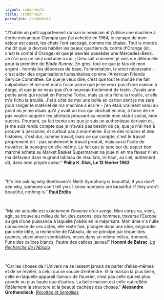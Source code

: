```yaml
---
layout: schönheits
title: /schönheit
permalink: /schönheit
---
```

<p>"J'habite un petit appartement du barrio mexicain et j'utilise une machine à écrire mécanique Olympia que j'ai achetée en 1964, le canapé de mon séjour est cassé, les chats l'ont saccagé, comme ma chaise. Tout le monde me dit que je devrais habiter les beaux quartiers du comté d'Orange (ici, c'est le comté d'Orange) et que je devrais posséder une Mercedes-Benz. Je n'ai pas un seul costume à moi ; Dieu sait comment je vais me débrouiller pour la première de <i>Blade Runner</i>. En gros, tout ce que je fais de mon argent - hormis les dépenses de base, l'alimentation, le strict nécessaire -, c'est aider des organisations humanitaires comme l'American Friends Service Committee. Ce que je veux dire, c'est que tout le monde me fait culpabiliser et me met mal à l'aise parce que je ne veux pas d'une maison à étage, et que je ne veux pas d'un nouveau traitement de texte. J'avais une petite amie qui roulait en Porsche Turbo, mais ça m'a fichu la trouille, et elle m'a fichu la trouille. J'ai à côté de moi une boîte en carton dont je me sers pour ranger le matériel de ma machine à écrire - j'en étais vraiment venu au point où je me disais qu'il y avait un truc qui clochait en moi, à force de ne pas vouloir acquérir les attributs prouvant au monde mon statut social, mon succès. Pourtant, ça fait trente ans que je suis un authentique écrivain et... je me suis rendu compte que je n'avais pas besoin de ça, que je n'ai rien à prouver à personne, et surtout pas à moi-même. Écrire des romans et des histoires, c'est dur, comme travail, mais ce qui compte, c'est le travail proprement dit - pas seulement le travail produit, mais aussi l'acte de travailler; la besogne en elle-même. Le fait que je tape sur du papier bon marché acheté au Market Basket Supermarket ne joue ni en ma faveur ni en ma défaveur dans le grand tableau de résultats, là-haut, au ciel, autrement dit, dans mon propre coeur." <b>Philip K. Dick, Le 12 février 1982</b></p>

<!-- 
<p>"Mathematics, rightly viewed, possesses not only truth, but supreme beauty—a beauty cold and austere, like that of sculpture, without appeal to any part of our weaker nature, without the gorgeous trappings of painting or music, yet sublimely pure, and capable of a stern perfection such as only the greatest art can show. The true spirit of delight, the exaltation, the sense of being more than man, which is the touchstone of the highest excellence, is to be found in mathematics as surely as in poetry. What is best in mathematics deserves not merely to be learnt as a task, but to be assimilated as a part of daily thought, and brought again and again before the mind with ever−renewed encouragement. Real life is, to most men, a long second−best, a perpetual compromise between the ideal and the possible; but the world of pure reason knows no compromise, no practical limitations, no barrier to the creative activity embodying in splendid edifices the passionate aspiration after the perfect from which all great work springs. Remote from human passions, remote even from the pitiful facts of nature, the generations have gradually created an ordered cosmos, where pure thought can dwell as in its natural home, and where one, at least, of our nobler impulses can escape from the dreary exile of the actual world."
<b>Bertrand Russell</b>, <a href="https://revistaliterariakatharsis.org/myslog.pdf#page=27" target="_blank" rel="noopener noreferrer"><i>The study of mathematics</i></a></p>
-->

<br>

<p>"It's like asking why Beethoven's Ninth Symphony is beautiful, if you don't see why, someone can't tell you. I know numbers are beautiful. If they aren't beautiful, nothing is."
<a href="https://bobson.ludost.net/copycrime/35559997-Man-Who-Loved-Only-Numbers-Paul-Hoffman.pdf#page=53" target="_blank" rel="noopener noreferrer"><b>Paul Erdös</b></a></p>

<br>

<p>"Ma vie actuelle est exactement l'inverse d'un songe. Mon corps va, vient, agit, se trouve au milieu du fer, des canons, des hommes, traverse l'Europe au gré d'une puissance à laquelle j'obéis en la méprisant. Mon âme n'a nulle conscience de ces actes, elle reste fixe, plongée dans une idée, engourdie par cette idée, la recherche de l'Absolu, de ce principe par lequel des graines, absolument semblables, mises dans un même milieu, donnent, l'une des calices blancs, l'autre des calices jaunes!"
<b>Honoré de Balzac</b>, <a href="https://fr.wikisource.org/wiki/La_Recherche_de_l%E2%80%99Absolu" target="_blank" rel="noopener noreferrer"><i>La Recherche de l'Absolu</i></a></p>

<!-- 
<p>"Music was my first love
And it will be my last
Music of the future
And music of the past
To live without my music
Would be impossible to do
In this world of troubles
My music pulls me through"
<b>John Miles</b>, <i>Music</i></p>
-->

<br>

<p>"Car les choses de l’Univers ne se lassent jamais de parler d’elles-mêmes et de se révéler, à celui qui se soucie d’entendre. Et la maison la plus belle, celle en laquelle apparaît l’amour de l’ouvrier, n’est pas celle qui est plus grande ou plus haute que d’autres. La belle maison est celle qui reflète fidèlement la structure et la beauté cachées des choses."
<b>Alexandre Grothendieck</b>, <a href="https://uberty.org/wp-content/uploads/2015/12/Grothendeick-RetS.pdf#page=48" target="_blank" rel="noopener noreferrer"><i>Récoltes et Semailles</i></a></p>
